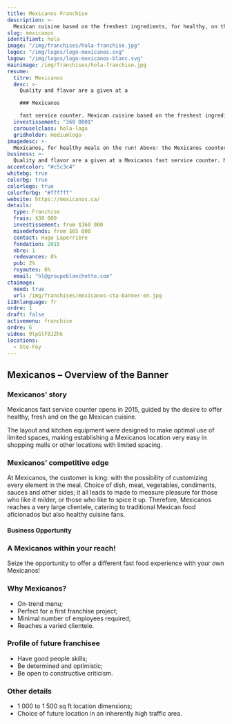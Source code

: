 ```yaml
---
title: Mexicanos Franchise
description: >-
  Mexican cuisine based on the freshest ingredients, for healthy, on the go meals.
slug: mexicanos
identifiant: hola
image: "/img/franchises/hola-franchise.jpg"
logoc: "/img/logos/logo-mexicanos.svg"
logow: "/img/logos/logo-mexicanos-blanc.svg"
mainimage: /img/franchises/hola-franchise.jpg
resume:
  titre: Mexicanos 
  desc: >-
    Quality and flavor are a given at a 

    ### Mexicanos

    fast service counter. Mexican cuisine based on the freshest ingredients, for healthy, on the go meals. The possibilities and combinations are unlimited for the creation of a made-to-measure meal, tailored to the customer’s tastes; be it on location, for take-out or delivery.    
  investissement: "360 000$"
  carouselclass: hola-logo
  gridholder: mediumlogo
imagedesc: >-
  Mexicanos, for healthy meals on the run! Above: the Mexicanos counter located at La Pyramide in Ste-Foy.
business: >-
  Quality and flavor are a given at a Mexicanos fast service counter. Mexican cuisine based on the freshest ingredients, for healthy, on the go meals. The possibilities and combinations are unlimited for the creation of a made-to-measure meal, tailored to the customer’s tastes; be it on location, for take-out or delivery.  
accentcolor: "#c5c3c4"
whitebg: true
colorbg: true
colorlogo: true
colorforbg: "#ffffff"
website: https://mexicanos.ca/
details:
  type: Franchise
  frais: $30 000
  investissement: from $360 000 
  misedefonds: from $65 000
  contact: Hugo Laperrière
  fondation: 2015
  nbre: 1
  redevances: 8%
  pub: 2%
  royautes: 6%
  email: "hl@groupeblanchette.com"
ctaimage: 
  need: true
  url: /img/franchises/mexicanos-cta-banner-en.jpg
i18nlanguage: fr
ordre: 1
draft: false
activemenu: franchise
ordre: 6
video: 9lpGlF8JZhk
locations:
  - Ste-Foy
---
```

## Mexicanos – Overview of the Banner

### Mexicanos’ story

Mexicanos fast service counter opens in 2015, guided by the desire to offer healthy, fresh and on the go Mexican cuisine.

The layout and kitchen equipment were designed to make optimal use of limited spaces, making establishing a Mexicanos location very easy in shopping malls or other locations with limited spacing. 

### Mexicanos’ competitive edge 

At Mexicanos, the customer is king: with the possibility of customizing every element in the meal. Choice of dish, meat, vegetables, condiments, sauces and other sides; it all leads to made to measure pleasure for those who like it milder, or those who like to spice it up. Therefore, Mexicanos reaches a very large clientele, catering to traditional Mexican food aficionados but also healthy cuisine fans. 

#### Business Opportunity 

### A Mexicanos within your reach! 

Seize the opportunity to offer a different fast food experience with your own Mexicanos! 

### Why Mexicanos? 

- On-trend menu; 
- Perfect for a first franchise project; 
- Minimal number of employees required;
- Reaches a varied clientele.

### Profile of future franchisee 

- Have good people skills; 
- Be determined and optimistic; 
- Be open to constructive criticism. 
 
### Other details

- 1 000 to 1 500 sq ft location dimensions;
- Choice of future location in an inherently high traffic area.
